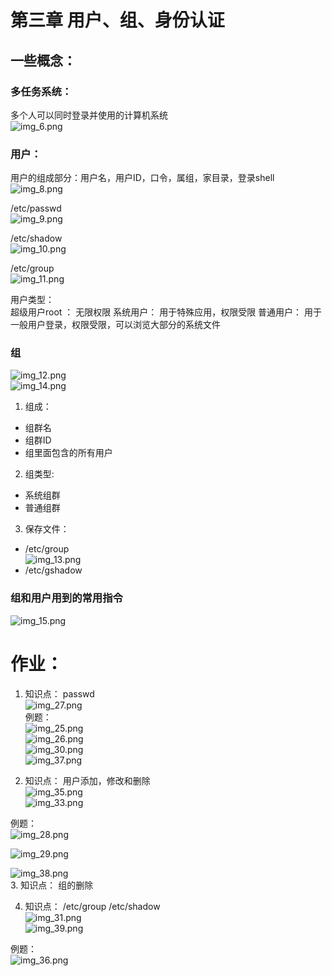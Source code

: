 # 第三章 用户、组、身份认证
## 一些概念：


### 多任务系统：
多个人可以同时登录并使用的计算机系统       
![img_6.png](img_6.png)



###  用户：
用户的组成部分：用户名，用户ID，口令，属组，家目录，登录shell
![img_8.png](img_8.png)

/etc/passwd    
![img_9.png](img_9.png)

/etc/shadow    
![img_10.png](img_10.png)


/etc/group     
![img_11.png](img_11.png)


用户类型：  
超级用户root ： 无限权限
系统用户： 用于特殊应用，权限受限
普通用户： 用于一般用户登录，权限受限，可以浏览大部分的系统文件


### 组
![img_12.png](img_12.png)    
![img_14.png](img_14.png)

1. 组成：
* 组群名
* 组群ID
* 组里面包含的所有用户
2. 组类型:
* 系统组群
* 普通组群
3. 保存文件：
* /etc/group   
  ![img_13.png](img_13.png)
* /etc/gshadow

### 组和用户用到的常用指令
![img_15.png](img_15.png)       




# 作业：   
1. 知识点： passwd   
![img_27.png](img_27.png)   
例题：   
![img_25.png](img_25.png)   
![img_26.png](img_26.png)   
![img_30.png](img_30.png)   
![img_37.png](img_37.png)   






2. 知识点： 用户添加，修改和删除    
![img_35.png](img_35.png)   
![img_33.png](img_33.png)       
 
例题：      
![img_28.png](img_28.png)  

![img_29.png](img_29.png)

![img_38.png](img_38.png)   
3. 知识点： 组的删除   

4. 知识点： /etc/group   /etc/shadow   
![img_31.png](img_31.png)    
![img_39.png](img_39.png)   

例题：  
![img_36.png](img_36.png)   
